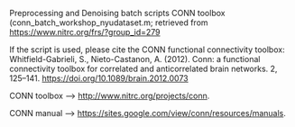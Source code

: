Preprocessing and Denoising batch scripts CONN toolbox (conn_batch_workshop_nyudataset.m; retrieved from https://www.nitrc.org/frs/?group_id=279

If the script is used, please cite the CONN functional connectivity toolbox: Whitfield-Gabrieli, S., Nieto-Castanon, A. (2012). Conn: a functional connectivity toolbox for correlated and anticorrelated brain networks. 2, 125–141. https://doi.org/10.1089/brain.2012.0073

CONN toolbox --> http://www.nitrc.org/projects/conn. 

CONN manual --> https://sites.google.com/view/conn/resources/manuals.
